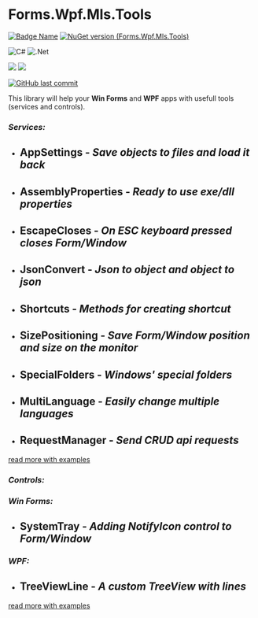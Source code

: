 # Forms.Wpf.Mls.Tools

[![Badge Name](https://img.shields.io/badge/GitHub-Forms.Wpf.Mls.Tools-blue.svg)](https://github.com/minkostaev/Forms.Wpf.Mls.Tools)
[![NuGet version (Forms.Wpf.Mls.Tools)](https://img.shields.io/nuget/v/Forms.Wpf.Mls.Tools.svg?style=flat-square)](https://www.nuget.org/packages/Forms.Wpf.Mls.Tools/)

![C#](https://img.shields.io/badge/c%23-%23239120.svg?style=for-the-badge&logo=c-sharp&logoColor=white)
![.Net](https://img.shields.io/badge/.NET-5C2D91?style=for-the-badge&logo=.net&logoColor=white)

![](https://badgen.net/badge/icon/Win%20Form?icon=windows&label)
![](https://badgen.net/badge/icon/WPF?icon=windows&label)

[![GitHub last commit](https://img.shields.io/github/last-commit/minkostaev/Forms.Wpf.Mls.Tools?color=blue)](https://github.com/minkostaev/ShortcutsGrid/commits/)

This library will help your **Win Forms** and **WPF** apps with usefull tools (services and controls).

### *Services:*

- ## AppSettings - *Save objects to files and load it back*

- ## AssemblyProperties - *Ready to use exe/dll properties*

- ## EscapeCloses - *On ESC keyboard pressed closes Form/Window*

- ## JsonConvert - *Json to object and object to json*

- ## Shortcuts - *Methods for creating shortcut*

- ## SizePositioning - *Save Form/Window position and size on the monitor*

- ## SpecialFolders - *Windows' special folders*

- ## MultiLanguage - *Easily change multiple languages*

- ## RequestManager - *Send CRUD api requests*

[read more with examples](README/services.md)

### *Controls:*

### *Win Forms:*

- ## SystemTray - *Adding NotifyIcon control to Form/Window*

### *WPF:*

- ## TreeViewLine - *A custom TreeView with lines*

[read more with examples](/README/controls.md)
